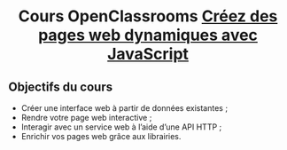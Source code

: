 <h1 align="center">Cours OpenClassrooms <a href="https://openclassrooms.com/fr/courses/7697016-creez-des-pages-web-dynamiques-avec-javascript" target="_blank">Créez des pages web dynamiques avec JavaScript</a></h1>


## Objectifs du cours

- Créer une interface web à partir de données existantes ;
- Rendre votre page web interactive ;
- Interagir avec un service web à l’aide d’une API HTTP ;
- Enrichir vos pages web grâce aux librairies.